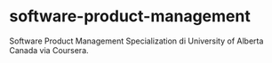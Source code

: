 # software-product-management
Software Product Management Specialization di University of Alberta Canada via Coursera.
